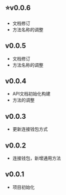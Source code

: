 ## :star:v0.0.6

- 文档修订
- 方法名称的调整

## v0.0.5

- 文档修订
- 方法名称的调整

## v0.0.4

- API文档初始化构建
- 方法的调整

## v0.0.3

- 更新连接钱包方式

## v0.0.2

- 连接钱包，新增通用方法

## v0.0.1

- 项目初始化
